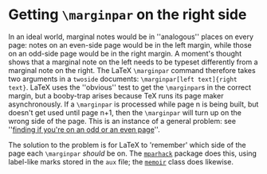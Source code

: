 # Getting `\marginpar` on the right side

In an ideal world, marginal notes would be in ''analogous'' places on
every page: notes on an even-side page would be in the left margin,
while those on an odd-side page would be in the right margin.  A
moment's thought shows that a marginal note on the left needs to be
typeset differently from a marginal note on the right.  The LaTeX
`\marginpar` command therefore takes two arguments in a
`twoside` documents: 
`\marginpar[left text]{right text}`.  LaTeX uses the
''obvious'' test to
get the `\marginpar`s in the correct margin, but a booby-trap arises
because TeX runs its page maker asynchronously.  If a
`\marginpar` is processed while page n is being built, but
doesn't get used until page n+1, then the `\marginpar` will turn
up on the wrong side of the page.  This is an instance of a general
problem: see
''[finding if you're on an odd or an even page](./FAQ-oddpage.html)''.

The solution to the problem is for LaTeX to 'remember' which side
of the page each `\marginpar` _should_ be on.  The
[`mparhack`](http://ctan.org/pkg/mparhack) package does this, using label-like marks stored in
the `aux` file; the [`memoir`](http://ctan.org/pkg/memoir) class does likewise.

